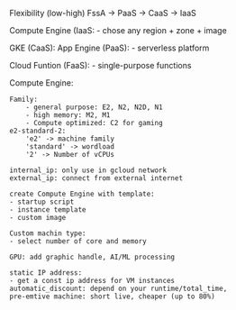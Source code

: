 Flexibility (low-high)
FssA -> PaaS -> CaaS -> IaaS

Compute Engine (IaaS:
    - chose any region + zone + image

GKE (CaaS):
App Engine (PaaS):
    - serverless platform

Cloud Funtion (FaaS):
    - single-purpose functions

Compute Engine:

    Family: 
        - general purpose: E2, N2, N2D, N1
        - high memory: M2, M1
        - Compute optimized: C2 for gaming
    e2-standard-2:
        'e2' -> machine family
        'standard' -> wordload
        '2' -> Number of vCPUs

    internal_ip: only use in gcloud network
    external_ip: connect from external internet

    create Compute Engine with template:
    - startup script
    - instance template
    - custom image

    Custom machin type:
    - select number of core and memory
    
    GPU: add graphic handle, AI/ML processing
    
    static IP address:
    - get a const ip address for VM instances
    automatic_discount: depend on your runtime/total_time,
    pre-emtive machine: short live, cheaper (up to 80%) 


